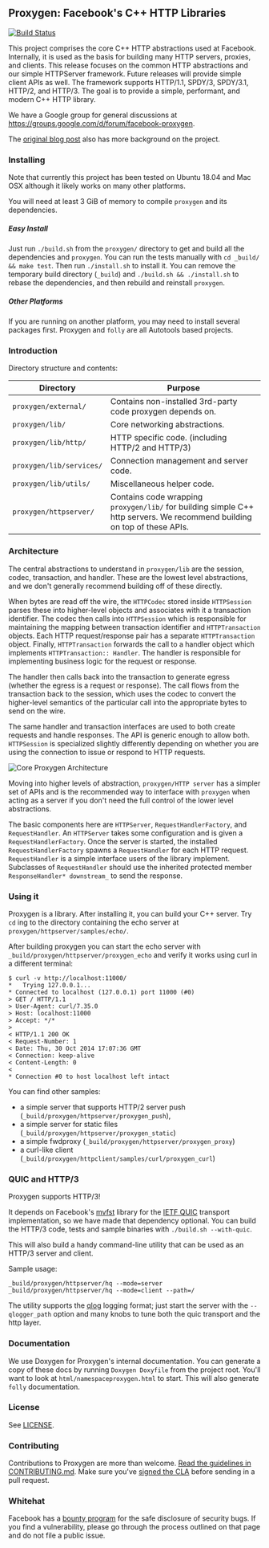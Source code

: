 ## Proxygen: Facebook's C++ HTTP Libraries

[![Build Status](https://github.com/facebook/proxygen/workflows/CI/badge.svg)](https://github.com/facebook/proxygen/actions?workflow=CI)

This project comprises the core C++ HTTP abstractions used at
Facebook. Internally, it is used as the basis for building many HTTP
servers, proxies, and clients. This release focuses on the common HTTP
abstractions and our simple HTTPServer framework. Future releases will
provide simple client APIs as well. The framework supports HTTP/1.1,
SPDY/3, SPDY/3.1, HTTP/2, and HTTP/3. The goal is to provide a simple,
performant, and modern C++ HTTP library.

We have a Google group for general discussions at https://groups.google.com/d/forum/facebook-proxygen.

The [original blog post](https://engineering.fb.com/production-engineering/introducing-proxygen-facebook-s-c-http-framework/)
also has more background on the project.

### Installing

Note that currently this project has been tested on Ubuntu 18.04 and Mac OSX
although it likely works on many other platforms.

You will need at least 3 GiB of memory to compile `proxygen` and its
dependencies.

##### Easy Install

Just run `./build.sh` from the `proxygen/` directory to get and build all
the dependencies and `proxygen`. You can run the tests manually with `cd _build/ && make test`. 
Then run `./install.sh` to install it. You can remove the temporary build directory (`_build`) and `./build.sh && ./install.sh`
to rebase the dependencies, and then rebuild and reinstall `proxygen`.

##### Other Platforms

If you are running on another platform, you may need to install several
packages first. Proxygen and `folly` are all Autotools based projects.

### Introduction

Directory structure and contents:

| Directory                  | Purpose                                                                       |
|----------------------------|-------------------------------------------------------------------------------|
| `proxygen/external/`       | Contains non-installed 3rd-party code proxygen depends on.                    |
| `proxygen/lib/`            | Core networking abstractions.                                                 |
| `proxygen/lib/http/`       | HTTP specific code. (including HTTP/2 and HTTP/3)                             |
| `proxygen/lib/services/`   | Connection management and server code.                                        |
| `proxygen/lib/utils/`      | Miscellaneous helper code.                                                    |
| `proxygen/httpserver/`     | Contains code wrapping `proxygen/lib/` for building simple C++ http servers. We recommend building on top of these APIs. |

### Architecture

The central abstractions to understand in `proxygen/lib` are the session, codec,
transaction, and handler. These are the lowest level abstractions, and we
don't generally recommend building off of these directly.

When bytes are read off the wire, the `HTTPCodec` stored inside
`HTTPSession` parses these into higher-level objects and associates with
it a transaction identifier. The codec then calls into `HTTPSession` which
is responsible for maintaining the mapping between transaction identifier
and `HTTPTransaction` objects. Each HTTP request/response pair has a
separate `HTTPTransaction` object. Finally, `HTTPTransaction` forwards the
call to a handler object which implements `HTTPTransaction:: Handler`. The
handler is responsible for implementing business logic for the request or
response.

The handler then calls back into the transaction to generate egress
(whether the egress is a request or response). The call flows from the
transaction back to the session, which uses the codec to convert the
higher-level semantics of the particular call into the appropriate bytes
to send on the wire.

The same handler and transaction interfaces are used to both create requests
and handle responses. The API is generic enough to allow
both. `HTTPSession` is specialized slightly differently depending on
whether you are using the connection to issue or respond to HTTP
requests.

![Core Proxygen Architecture](CoreProxygenArchitecture.png)

Moving into higher levels of abstraction, `proxygen/HTTP server` has a
simpler set of APIs and is the recommended way to interface with `proxygen`
when acting as a server if you don't need the full control of the lower
level abstractions.

The basic components here are `HTTPServer`, `RequestHandlerFactory`, and
`RequestHandler`. An `HTTPServer` takes some configuration and is given a
`RequestHandlerFactory`. Once the server is started, the installed
`RequestHandlerFactory` spawns a `RequestHandler` for each HTTP
request. `RequestHandler` is a simple interface users of the library
implement. Subclasses of `RequestHandler` should use the inherited
protected member `ResponseHandler* downstream_` to send the response.

### Using it

Proxygen is a library. After installing it, you can build your C++
server. Try `cd` ing to the directory containing the echo server at
`proxygen/httpserver/samples/echo/`.

After building proxygen you can start the echo server with `_build/proxygen/httpserver/proxygen_echo`
and verify it works using curl in a different terminal:
```shell
$ curl -v http://localhost:11000/
*   Trying 127.0.0.1...
* Connected to localhost (127.0.0.1) port 11000 (#0)
> GET / HTTP/1.1
> User-Agent: curl/7.35.0
> Host: localhost:11000
> Accept: */*
>
< HTTP/1.1 200 OK
< Request-Number: 1
< Date: Thu, 30 Oct 2014 17:07:36 GMT
< Connection: keep-alive
< Content-Length: 0
<
* Connection #0 to host localhost left intact
```

You can find other samples: 
  * a simple server that supports HTTP/2 server push (`_build/proxygen/httpserver/proxygen_push`), 
  * a simple server for static files (`_build/proxygen/httpserver/proxygen_static`)
  * a simple fwdproxy (`_build/proxygen/httpserver/proxygen_proxy`)
  * a curl-like client (`_build/proxygen/httpclient/samples/curl/proxygen_curl`)

### QUIC and HTTP/3

Proxygen supports HTTP/3!

It depends on Facebook's [mvfst](https://github.com/facebookincubator/mvfst)
library for the [IETF QUIC](https://github.com/quicwg/base-drafts) transport
implementation, so we have made that dependency optional.  You can build the
HTTP/3 code, tests and sample binaries with `./build.sh --with-quic`.

This will also build a handy command-line utility that can be used as an HTTP/3
server and client.

Sample usage:
```shell
_build/proxygen/httpserver/hq --mode=server
_build/proxygen/httpserver/hq --mode=client --path=/
```
The utility supports the [qlog](https://github.com/quiclog/internet-drafts)
logging format; just start the server with the `--qlogger_path` option and many
knobs to tune both the quic transport and the http layer.

### Documentation

We use Doxygen for Proxygen's internal documentation. You can generate a
copy of these docs by running `Doxygen Doxyfile` from the project
root. You'll want to look at `html/namespaceproxygen.html` to start. This
will also generate `folly` documentation.

### License
See [LICENSE](LICENSE).

### Contributing
Contributions to Proxygen are more than welcome. [Read the guidelines in CONTRIBUTING.md](CONTRIBUTING.md).
Make sure you've [signed the CLA](https://code.facebook.com/cla) before sending in a pull request.

### Whitehat

Facebook has a [bounty program](https://www.facebook.com/whitehat/) for
the safe disclosure of security bugs. If you find a vulnerability, please
go through the process outlined on that page and do not file a public issue.

